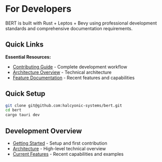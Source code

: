 # For Developers

BERT is built with Rust + Leptos + Bevy using professional development standards and comprehensive documentation requirements.

## Quick Links

**Essential Resources:**
- [Contributing Guide](contributing.md) - Complete development workflow
- [Architecture Overview](https://github.com/halcyonic-systems/bert/blob/main/docs/architecture/comprehensive-architecture-overview.md) - Technical architecture
- [Feature Documentation](https://github.com/halcyonic-systems/bert/tree/main/docs/features) - Recent features and capabilities

## Quick Setup

```bash
git clone git@github.com:halcyonic-systems/bert.git
cd bert
cargo tauri dev
```

## Development Overview

- [Getting Started](getting-started.md) - Setup and first contribution
- [Architecture](architecture.md) - High-level technical overview  
- [Current Features](current-features.md) - Recent capabilities and examples